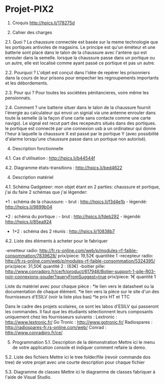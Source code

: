 Projet-PIX2
===========
1. Croquis http://hpics.li/178275d

2. Cahier des charges 

2.1. Quoi ? 
La chaussure connectée est basée sur la meme technologie que les portiques antivoles de magasins. Le principe est qu'un éméteur et une batterie sont placé dans le
talon de la chaussure avec l'antene qui est enrouler dans la semelle. lorsque la chaussure passe dans un portique ou un autre, elle est localisé comme ayant passé
ce portique et pas un autre. 

2.2. Pourquoi ? 
L'objet est conçut dans l'idée de repérer les prisonniers dans la cours de leur prisons pour empecher les regroupements importants et les débordements.
 
2.3. Pour qui ? 
Pour toutes les sociétées pénitancieres, voire même les pensionnats.
 
2.4. Comment ? 
une batterie situer dans le talon de la chaussure fournit l'énergie au calculateur qui envoi un signial via une antenne enrouler dans toute la semelle (à la façon
d'une carte sans contacte comme une carte navigo). Le signal est recut part des recepeutrs situés dans des portiques. le portique est connecté par une connexion usb
a un ordinateur qui donne l'heur à laquelle la chaussure X est passé par le portique Y (avec possibilité d'alarme lorsqu'une chaussure passe dans un portique non
autorisé).

 
4. Description fonctionnelle 

4.1. Cas d'utilisation : http://hpics.li/b44544f

4.2. Diagramme états-transitions : http://hpics.li/bed4622
 

4. Description matériel 

4.1. Schéma Gadgeteer:
mon objet étant en 2 parties: chaussure et portique, j'ai du faire 2 schémas que j'ai légender:

*1 : schéma de la chaussure: - brut : http://hpics.li/f3d4e1b
                             - légendé: http://hpics.li/9899b04

*2 : schéma du portique : - brut : http://hpics.li/fdeb292
                          - légendé: http://hpics.li/85ea924
                          
* 1+2 : schéma des 2 réunis : http://hpics.li/10838b7


4.2. Liste des éléments à acheter pour le fabriquer 

-emetteur radio: http://fr.rs-online.com/web/p/modules-rf-faible-consommation/7839628/
prix/piece: 19,52€
quantitée 1
-recepteur radio: http://fr.rs-online.com/web/p/modules-rf-faible-consommation/5324395/
prix/piece: 31,50€
quantité 2 : (63€)
-boitier pille: http://www.conradpro.fr/ce/fr/product/617946/Botier-support-1-pile-R03-noir-connexions-souder?queryFromSuggest=true
prix/piece: 1€
quantité 1


Liste du matériel avec pour chaque pièce : 
*le lien vers le datasheet ou la documentation de chaque élément. 
*le lien vers la pièce sur le site d'un des fournisseurs d'ESILV (voir la liste plus bas) 
*le prix HT et TTC 

Dans le cadre des projets scolaires, ce sont les labos d'ESILV qui passeront les commandes. Il faut que les 
étudiants sélectionnent leurs composants uniquement chez les fournisseurs suivants : 
Lextronic : http://www.lextronic.fr/ 
Go Tronic : http://www.gotronic.fr/ 
Radiospares : http://radiospares-fr.rs-online.com/web/ 
Conrad : http://www.conradpro.fr/ce/ 
 

5. Programmation 
5.1. Description de la démonstration 
Mettre ici le menu de votre application console et indiquer comment refaire la demo. 
 
5.2. Liste des fichiers 
Mettre ici le tree folder/file (revoir commande dos tree) de votre projet avec une courte description pour 
chaque fichier 

5.3. Diagramme de classes
Mettre ici le diagramme de classes fabriquer à l'aide de Visual Studio.
